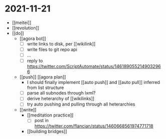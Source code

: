 # 2021-11-21

- [[meitei]]
- [[revolution]]
- [[do]]
  - [[agora bot]]
    - [ ] write links to disk, per [[wikilink]]
    - [ ] write files to git repo api
    - [ ] ...
    - [ ] reply to https://twitter.com/ScriptAutomate/status/1461890552149032966
  - [[push]] [[agora plan]]
    - I should finally implement [[auto push]] and [[auto pull]] inferred from list structure
    - [ ] parse all subnodes through lxml?
    - [ ] derive heterarchy of [[wikilinks]]
    - [ ] try auto pushing and pulling through all heterarchies
  - [[write]]
    - [[meditation practice]]
      - [ ] post in https://twitter.com/flancian/status/1460668561974771718
    - [[building bridges]]